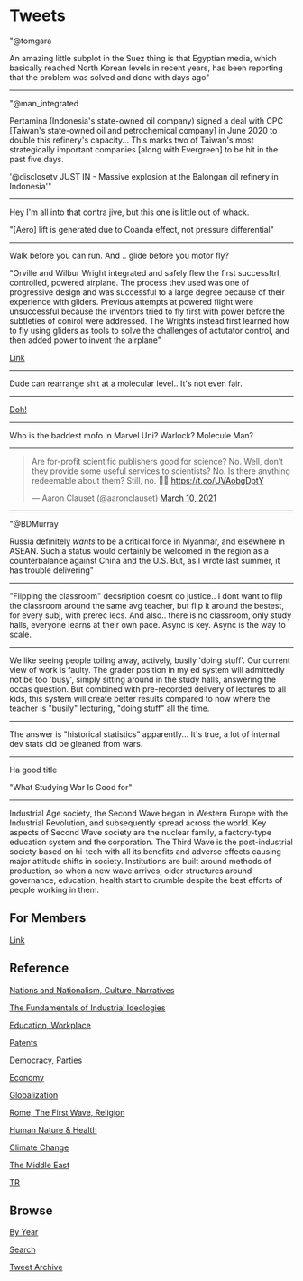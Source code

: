 # Tweets

"@tomgara

An amazing little subplot in the Suez thing is that Egyptian media,
which basically reached North Korean levels in recent years, has been
reporting that the problem was solved and done with days ago"

---

"@man_integrated

Pertamina (Indonesia's state-owned oil company) signed a deal with CPC
[Taiwan's state-owned oil and petrochemical company] in June 2020 to
double this refinery's capacity... This marks two of Taiwan's most
strategically important companies [along with Evergreen] to be hit in
the past five days.

'@disclosetv JUST IN - Massive explosion at the Balongan oil refinery in Indonesia'"

---

Hey I'm all into that contra jive, but this one is little out of whack.

"[Aero] lift is generated due to Coanda effect, not pressure differential"

---

Walk before you can run. And .. glide before you motor fly?

"Orville and Wilbur Wright integrated and safely flew the first
successftrl, controlled, powered airplane. The process thev used was
one of progressive design and was successful to a large degree because
of their experience with gliders. Previous attempts at powered flight
were unsuccessful because the inventors tried to fly first with power
before the subtleties of conirol were addressed. The Wrights instead
first learned how to fly using gliders as tools to solve the
challenges of actutator control, and then added power to invent the
airplane"

[Link](https://journals.sfu.ca/ts/index.php/ts/article/viewFile/247/230)

---

Dude can rearrange shit at a molecular level.. It's not even fair.

---

[Doh!](https://pbs.twimg.com/media/ExjsLenXEAISkRY?format=jpg&name=small)

---

Who is the baddest mofo in Marvel Uni? Warlock? Molecule Man?

---

<blockquote class="twitter-tweet"><p lang="en" dir="ltr">Are for-profit scientific publishers good for science? No. Well, don’t they provide some useful services to scientists? No. Is there anything redeemable about them? Still, no. 🤷‍♂️ <a href="https://t.co/UVAobgDptY">https://t.co/UVAobgDptY</a></p>&mdash; Aaron Clauset (@aaronclauset) <a href="https://twitter.com/aaronclauset/status/1369673135176314883?ref_src=twsrc%5Etfw">March 10, 2021</a></blockquote> <script async src="https://platform.twitter.com/widgets.js" charset="utf-8"></script>

---

"@BDMurray

Russia definitely *wants* to be a critical force in Myanmar, and
elsewhere in ASEAN. Such a status would certainly be welcomed in the
region as a counterbalance against China and the U.S. But, as I wrote
last summer, it has trouble delivering"

---

"Flipping the classroom" decsription doesnt do justice.. I dont want
to flip the classroom around the same avg teacher, but flip it around
the bestest, for every subj, with prerec lecs. And also.. there is no
classroom, only study halls, everyone learns at their own pace. Async
is key. Async is the way to scale.

---

We like seeing people toiling away, actively, busily 'doing
stuff'. Our current view of work is faulty. The grader position in my
ed system will admittedly not be too 'busy', simply sitting around in
the study halls, answering the occas question. But combined with
pre-recorded delivery of lectures to all kids, this system will create
better results compared to now where the teacher is "busily"
lecturing, "doing stuff" all the time.

---

The answer is "historical statistics" apparently... It's true, a lot
of internal dev stats cld be gleaned from wars.

---

Ha good title

"What Studying War Is Good for"

---

Industrial Age society, the Second Wave began in Western Europe with
the Industrial Revolution, and subsequently spread across the
world. Key aspects of Second Wave society are the nuclear family, a
factory-type education system and the corporation. The Third Wave is
the post-industrial society based on hi-tech with all its benefits and
adverse effects causing major attitude shifts in society. Institutions
are built around methods of production, so when a new wave arrives,
older structures around governance, education, health start to crumble
despite the best efforts of people working in them.

## For Members

[Link](https://thirdwave-members.herokuapp.com)

## Reference

[Nations and Nationalism, Culture, Narratives](/2013/02/nations-and-nationalism.md)

[The Fundamentals of Industrial Ideologies](/2011/04/fundamentals-of-industrial-ideologies.md)

[Education, Workplace](2017/09/education-workplace.md)

[Patents](/2018/09/patents.md)

[Democracy, Parties](/2016/11/democracy.md)

[Economy](/2018/05/economy.md)

[Globalization](/2018/09/globalization.md)

[Rome, The First Wave, Religion](/2017/12/rome.md)

[Human Nature & Health](/2020/07/human-nature.md)

[Climate Change](/2018/12/climate.md)

[The Middle East](/2019/07/middleeast.md)

[TR](../tr)

## Browse

[By Year](years.md)

[Search](search.html)

[Tweet Archive](/tweets/README.md)


